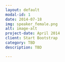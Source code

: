 ```yaml
---
layout: default
modal-id: 1
date: 2014-07-18
img: speaker_female.png
alt: image-alt
project-date: April 2014
client: Start Bootstrap
category: TBD
description: TBD

---
```

